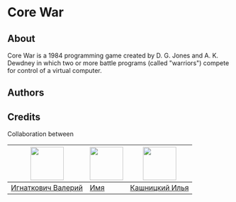 # Core War

## About

Core War is a 1984 programming game created by D. G. Jones and A. K. Dewdney in which two or more battle programs (called "warriors") compete for control of a virtual computer.

## Authors

## Credits

Collaboration between

|<img src="https://avatars0.githubusercontent.com/u/5599493" width="75px;"/>|<img src="https://avatars0.githubusercontent.com/u/34797639" width="75px;"/>|<img src="https://avatars3.githubusercontent.com/u/52980901" width="75px;"/>|
| --------- | --------- | -------- |
| [Игнаткович Валерий](https://github.com/ValeraGin) |[Имя](https://github.com/SemRunner)|[Кашницкий Илья](https://github.com/elijahkash)|
